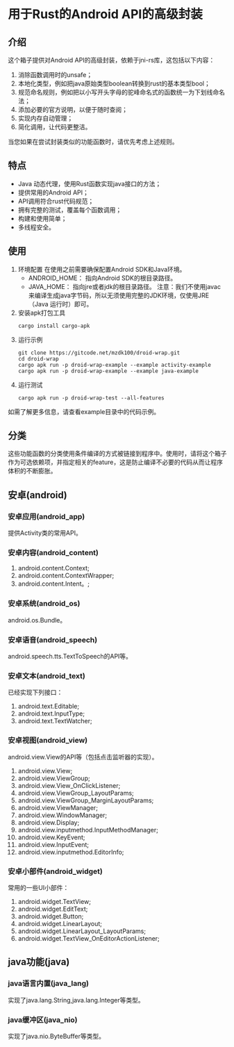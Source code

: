# 用于Rust的Android API的高级封装

## 介绍

这个箱子提供对Android API的高级封装，依赖于jni-rs库，这包括以下内容：

1. 消除函数调用时的unsafe；
2. 本地化类型，例如把java原始类型boolean转换到rust的基本类型bool；
3. 规范命名规则，例如把以小写开头字母的驼峰命名式的函数统一为下划线命名法；
4. 添加必要的官方说明，以便于随时查阅；
5. 实现内存自动管理；
6. 简化调用，让代码更整洁。

当您如果在尝试封装类似的功能函数时，请优先考虑上述规则。

## 特点

- Java 动态代理，使用Rust函数实现java接口的方法；
- 提供常用的Android API；
- API调用符合rust代码规范；
- 拥有完整的测试，覆盖每个函数调用；
- 构建和使用简单；
- 多线程安全。

## 使用

1. 环境配置
   在使用之前需要确保配置Android SDK和Java环境。
    - ANDROID_HOME： 指向Android SDK的根目录路径。
    - JAVA_HOME： 指向jre或者jdk的根目录路径。
      注意：我们不使用javac来编译生成java字节码，所以无须使用完整的JDK环境，仅使用JRE（Java 运行时）即可。
2. 安装apk打包工具
   ```shell
   cargo install cargo-apk
   ```
3. 运行示例
   ```shell
   git clone https://gitcode.net/mzdk100/droid-wrap.git
   cd droid-wrap
   cargo apk run -p droid-wrap-example --example activity-example
   cargo apk run -p droid-wrap-example --example java-example
   ```
4. 运行测试
   ```shell
   cargo apk run -p droid-wrap-test --all-features
   ```

如需了解更多信息，请查看example目录中的代码示例。

## 分类

这些功能函数的分类使用条件编译的方式被链接到程序中。使用时，请将这个箱子作为可选依赖项，并指定相关的feature，这是防止编译不必要的代码从而让程序体积的不断膨胀。

## 安卓(android)

### 安卓应用(android_app)

提供Activity类的常用API。

### 安卓内容(android_content)

1. android.content.Context;
2. android.content.ContextWrapper;
3. android.content.Intent。;

### 安卓系统(android_os)

android.os.Bundle。

### 安卓语音(android_speech)

android.speech.tts.TextToSpeech的API等。

### 安卓文本(android_text)

已经实现下列接口：

1. android.text.Editable;
2. android.text.InputType;
3. android.text.TextWatcher;

### 安卓视图(android_view)

android.view.View的API等（包括点击监听器的实现）。

1. android.view.View;
2. android.view.ViewGroup;
3. android.view.View_OnClickListener;
4. android.view.ViewGroup_LayoutParams;
5. android.view.ViewGroup_MarginLayoutParams;
6. android.view.ViewManager;
7. android.view.WindowManager;
8. android.view.Display;
9. android.view.inputmethod.InputMethodManager;
10. android.view.KeyEvent;
11. android.view.InputEvent;
12. android.view.inputmethod.EditorInfo;

### 安卓小部件(android_widget)

常用的一些UI小部件：

1. android.widget.TextView;
2. android.widget.EditText;
3. android.widget.Button;
4. android.widget.LinearLayout;
5. android.widget.LinearLayout_LayoutParams;
6. android.widget.TextView_OnEditorActionListener;

## java功能(java)

### java语言内置(java_lang)

实现了java.lang.String,java.lang.Integer等类型。

### java缓冲区(java_nio)

实现了java.nio.ByteBuffer等类型。
